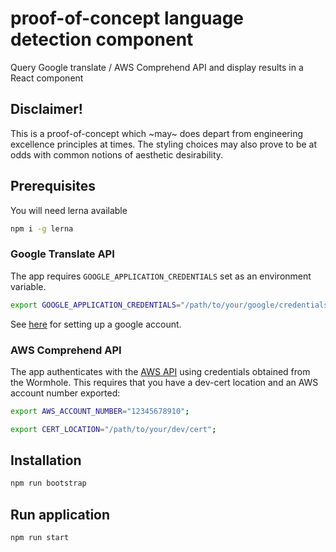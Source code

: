 # proof-of-concept language detection component

Query Google translate / AWS Comprehend API and display results in a React component

## Disclaimer!

This is a proof-of-concept which ~may~ does depart from engineering excellence principles at times. The styling choices may also prove to be at odds with common notions of aesthetic desirability.

## Prerequisites

You will need lerna available

```bash
npm i -g lerna
```

### Google Translate API

The app requires `GOOGLE_APPLICATION_CREDENTIALS` set as an environment variable.

```bash
export GOOGLE_APPLICATION_CREDENTIALS="/path/to/your/google/credentials.json";
```
See [here](https://cloud.google.com/translate/docs/quickstart) for setting up a google account.

### AWS Comprehend API

The app authenticates with the [AWS API](https://aws.amazon.com/comprehend) using credentials obtained from the Wormhole. This requires that you have a dev-cert location and an AWS account number exported:

```bash
export AWS_ACCOUNT_NUMBER="12345678910";

export CERT_LOCATION="/path/to/your/dev/cert";
```

## Installation

```bash
npm run bootstrap
```

## Run application

```bash
npm run start
```
